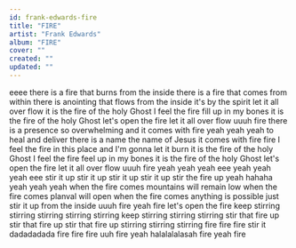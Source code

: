 ```yaml
---
id: frank-edwards-fire
title: "FIRE"
artist: "Frank Edwards"
album: "FIRE"
cover: ""
created: ""
updated: ""
---
```


eeee
there is a fire
that burns from the inside
there is a fire
that comes from within
there is anointing
that flows from the inside
it's by the spirit let it all over flow
it is the fire
of the holy Ghost
I feel the fire
fill up in my bones
it is the fire
of the holy Ghost
let's open the fire let it all over flow
uuuh fire
there is a presence
so overwhelming
and it comes with fire
yeah yeah yeah
to heal and deliver
there is a name
the name of Jesus
it comes with fire fire I feel the fire in this place
and I'm gonna let it burn
it is the fire of the holy Ghost
I feel the fire feel up in my bones
it is the fire of the holy Ghost
let's open the fire let it all over flow
uuuh fire yeah yeah yeah eee
yeah yeah yeah eee
stir it up stir it up stir it up stir it up stir the fire up yeah hahaha
yeah yeah yeah
when the fire comes mountains will remain low
when the fire comes planval will open
when the fire comes anything is possible
just stir it up from the inside
uuuh fire
yeah fire
let's open the fire
keep stirring stirring stirring stirring stirring keep stirring stirring stirring stir that fire up
stir that fire up
stir that fire up
stirring stirring stirring
fire
fire
fire
stir it dadadadada
fire
fire
fire
uuh fire
yeah
halalalalasah
fire
yeah
fire